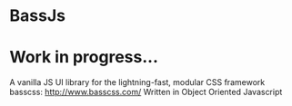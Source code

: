 # BassJs

<strong> Work in progress...</strong>
======

A vanilla JS UI library for the lightning-fast, modular CSS framework basscss: http://www.basscss.com/
Written in Object Oriented Javascript 

